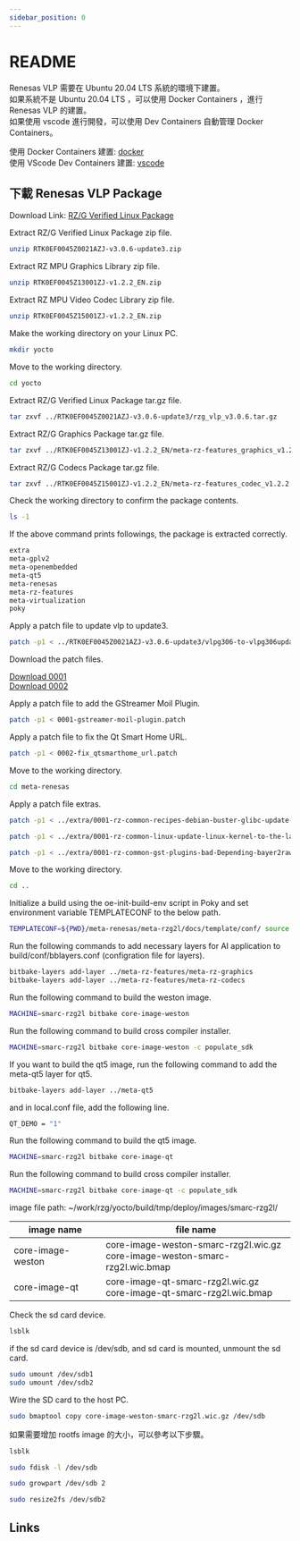 ```yaml
---
sidebar_position: 0
---
```


# README

Renesas VLP 需要在 Ubuntu 20.04 LTS 系統的環境下建置。  
如果系統不是 Ubuntu 20.04 LTS ，可以使用 Docker Containers ，進行 Renesas VLP 的建置。  
如果使用 vscode 進行開發，可以使用 Dev Containers 自動管理 Docker Containers。  

使用 Docker Containers 建置:
[docker](../general/docker/docker.md)  
使用 VScode Dev Containers 建置:
[vscode](../general/docker/vscode.md)  

## 下載 Renesas VLP Package

Download Link:
[RZ/G Verified Linux Package](https://www.renesas.com/en/products/microcontrollers-microprocessors/rz-mpus/rzg-linux-platform/rzg-marketplace/verified-linux-package/rzg-verified-linux-package)

Extract RZ/G Verified Linux Package zip file.

```bash title="dir: ~/work/rzg"
unzip RTK0EF0045Z0021AZJ-v3.0.6-update3.zip
```

Extract RZ MPU Graphics Library zip file.

```bash title="dir: ~/work/rzg"
unzip RTK0EF0045Z13001ZJ-v1.2.2_EN.zip
```

Extract RZ MPU Video Codec Library zip file.

```bash title="dir: ~/work/rzg"
unzip RTK0EF0045Z15001ZJ-v1.2.2_EN.zip
```

Make the working directory on your Linux PC.

```bash title="dir: ~/work/rzg"
mkdir yocto
```

Move to the working directory.

```bash title="dir: ~/work/rzg/yocto"
cd yocto
```

Extract RZ/G Verified Linux Package tar.gz file.

```bash title="dir: ~/work/rzg/yocto"
tar zxvf ../RTK0EF0045Z0021AZJ-v3.0.6-update3/rzg_vlp_v3.0.6.tar.gz
```

Extract RZ/G Graphics Package tar.gz file.

```bash title="dir: ~/work/rzg/yocto"
tar zxvf ../RTK0EF0045Z13001ZJ-v1.2.2_EN/meta-rz-features_graphics_v1.2.2.tar.gz
```

Extract RZ/G Codecs Package tar.gz file.

```bash title="dir: ~/work/rzg/yocto"
tar zxvf ../RTK0EF0045Z15001ZJ-v1.2.2_EN/meta-rz-features_codec_v1.2.2.tar.gz
```

Check the working directory to confirm the package contents.

```bash title="dir: ~/work/rzg/yocto"
ls -1
```

If the above command prints followings, the package is extracted correctly.

```bash title="dir: ~/work/rzg/yocto"
extra
meta-gplv2
meta-openembedded
meta-qt5
meta-renesas
meta-rz-features
meta-virtualization
poky
```

Apply a patch file to update vlp to update3.

```bash title="dir: ~/work/rzg/yocto"
patch -p1 < ../RTK0EF0045Z0021AZJ-v3.0.6-update3/vlpg306-to-vlpg306update3.patch
```

Download the patch files.

[Download 0001](../file/0001-gstreamer-moil-plugin.patch)  
[Download 0002](../file/0002-fix_qtsmarthome_url.patch)  

Apply a patch file to add the GStreamer Moil Plugin.

```bash title="dir: ~/work/rzg/yocto"
patch -p1 < 0001-gstreamer-moil-plugin.patch
```

Apply a patch file to fix the Qt Smart Home URL.

```bash title="dir: ~/work/rzg/yocto"
patch -p1 < 0002-fix_qtsmarthome_url.patch
```

Move to the working directory.

```bash title="dir: ~/work/rzg/yocto"
cd meta-renesas
```

Apply a patch file extras.

```bash title="dir: ~/work/rzg/yocto/meta-renesas"
patch -p1 < ../extra/0001-rz-common-recipes-debian-buster-glibc-update-to-v2.2.patch
```

```bash title="dir: ~/work/rzg/yocto/meta-renesas"
patch -p1 < ../extra/0001-rz-common-linux-update-linux-kernel-to-the-latest-re.patch
```

```bash title="dir: ~/work/rzg/yocto/meta-renesas"
patch -p1 < ../extra/0001-rz-common-gst-plugins-bad-Depending-bayer2raw-if-lay.patch
```

Move to the working directory.

```bash title="dir: ~/work/rzg/yocto/meta-renesas"
cd ..
```

Initialize a build using the oe-init-build-env script in Poky and set environment variable TEMPLATECONF to the below path.

```bash title="dir: ~/work/rzg/yocto"
TEMPLATECONF=${PWD}/meta-renesas/meta-rzg2l/docs/template/conf/ source poky/oe-init-build-env build
```

Run the following commands to add necessary layers for AI application to build/conf/bblayers.conf (configration file for layers).

```bash title="dir: ~/work/rzg/yocto/build"
bitbake-layers add-layer ../meta-rz-features/meta-rz-graphics
bitbake-layers add-layer ../meta-rz-features/meta-rz-codecs
```

Run the following command to build the weston image.

```bash title="dir: ~/work/rzg/yocto/build"
MACHINE=smarc-rzg2l bitbake core-image-weston
```

Run the following command to build cross compiler installer.

```bash title="dir: ~/work/rzg/yocto/build"
MACHINE=smarc-rzg2l bitbake core-image-weston -c populate_sdk
```

If you want to build the qt5 image, run the following command to add the meta-qt5 layer for qt5.

```bash title="dir: ~/work/rzg/yocto/build"
bitbake-layers add-layer ../meta-qt5
```

and in local.conf file, add the following line.

```bash title="file: ~/work/rzg/yocto/build/conf/local.conf"
QT_DEMO = "1"
```

Run the following command to build the qt5 image.

```bash title="dir: ~/work/rzg/yocto/build"
MACHINE=smarc-rzg2l bitbake core-image-qt
```

Run the following command to build cross compiler installer.

```bash title="dir: ~/work/rzg/yocto/build"
MACHINE=smarc-rzg2l bitbake core-image-qt -c populate_sdk
```

image file path: ~/work/rzg/yocto/build/tmp/deploy/images/smarc-rzg2l/

image name | file name
--- | ---
core-image-weston | core-image-weston-smarc-rzg2l.wic.gz <br/> core-image-weston-smarc-rzg2l.wic.bmap
core-image-qt | core-image-qt-smarc-rzg2l.wic.gz <br/> core-image-qt-smarc-rzg2l.wic.bmap

Check the sd card device.

```bash
lsblk
```

if the sd card device is /dev/sdb, and sd card is mounted, unmount the sd card.

```bash
sudo umount /dev/sdb1
sudo umount /dev/sdb2
```

Wire the SD card to the host PC.

```bash
sudo bmaptool copy core-image-weston-smarc-rzg2l.wic.gz /dev/sdb
```

如果需要增加 rootfs image 的大小，可以參考以下步驟。

```bash
lsblk
```

```bash
sudo fdisk -l /dev/sdb
```

```bash
sudo growpart /dev/sdb 2
```

```bash
sudo resize2fs /dev/sdb2
```

## Links
